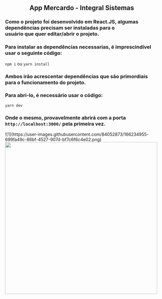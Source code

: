 <h2 align="center">App Mercardo - Integral Sistemas</h2>

<h3>Como o projeto foi desenvolvido em React.JS, algumas dependências precisam ser instaladas para o <br> usuário que quer editar/abrir o projeto.</h3>

<h3>Para instalar as dependências necessarias, é imprescindível usar o seguinte código:</h3>
<code>npm i</code> ou <code>yarn install</code>
<h3>Ambos irão acrescentar dependências que são primordiais para o funcionamento do projeto.</h3>

<h3>Para abri-lo, é necessário usar o código:</h3>

<code>yarn dev</code>

<h3>Onde o mesmo, provavelmente abrirá com a porta <code>http://localhost:3000/</code> pela primeira vez.</h3>
![1](https://user-images.githubusercontent.com/84052873/166234955-699fa49c-86bf-4527-907d-bf7c6f6c4e02.png)

<div>
  <img src="![1](https://user-images.githubusercontent.com/84052873/166234955-699fa49c-86bf-4527-907d-bf7c6f6c4e02.png)" width="500px"/>
</div>
